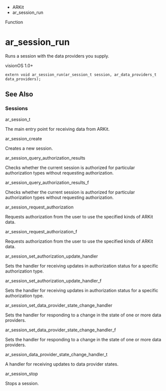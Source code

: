 

- ARKit
-  ar_session_run 

Function

# ar_session_run

Runs a session with the data providers you supply.

visionOS 1.0+

``` source
extern void ar_session_run(ar_session_t session, ar_data_providers_t data_providers);
```

## See Also

### Sessions

ar_session_t

The main entry point for receiving data from ARKit.

ar_session_create

Creates a new session.

ar_session_query_authorization_results

Checks whether the current session is authorized for particular authorization types without requesting authorization.

ar_session_query_authorization_results_f

Checks whether the current session is authorized for particular authorization types without requesting authorization.

ar_session_request_authorization

Requests authorization from the user to use the specified kinds of ARKit data.

ar_session_request_authorization_f

Requests authorization from the user to use the specified kinds of ARKit data.

ar_session_set_authorization_update_handler

Sets the handler for receiving updates in authorization status for a specific authorization type.

ar_session_set_authorization_update_handler_f

Sets the handler for receiving updates in authorization status for a specific authorization type.

ar_session_set_data_provider_state_change_handler

Sets the handler for responding to a change in the state of one or more data providers.

ar_session_set_data_provider_state_change_handler_f

Sets the handler for responding to a change in the state of one or more data providers.

ar_session_data_provider_state_change_handler_t

A handler for receiving updates to data provider states.

ar_session_stop

Stops a session.

